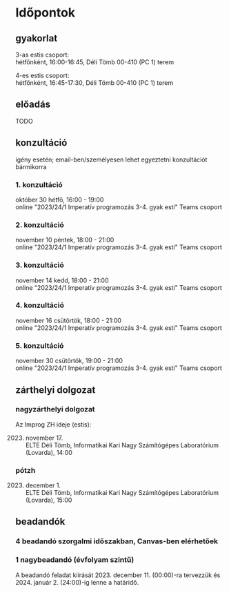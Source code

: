 # Időpontok

## gyakorlat

3-as estis csoport:  
hétfőnként, 16:00-16:45, Déli Tömb 00-410 (PC 1) terem  

4-es estis csoport:  
hétfőnként, 16:45-17:30, Déli Tömb 00-410 (PC 1) terem  

## előadás

TODO

## konzultáció

igény esetén; email-ben/személyesen lehet egyeztetni konzultációt bármikorra

### 1. konzultáció

október 30 hétfő, 16:00 - 19:00  
online "2023/24/1 Imperatív programozás 3-4. gyak esti" Teams csoport

### 2. konzultáció

november 10 péntek, 18:00 - 21:00  
online "2023/24/1 Imperatív programozás 3-4. gyak esti" Teams csoport

### 3. konzultáció

november 14 kedd, 18:00 - 21:00  
online "2023/24/1 Imperatív programozás 3-4. gyak esti" Teams csoport

### 4. konzultáció

november 16 csütörtök, 18:00 - 21:00  
online "2023/24/1 Imperatív programozás 3-4. gyak esti" Teams csoport

### 5. konzultáció

november 30 csütörtök, 19:00 - 21:00  
online "2023/24/1 Imperatív programozás 3-4. gyak esti" Teams csoport

## zárthelyi dolgozat

### nagyzárthelyi dolgozat

Az Improg ZH ideje (estis):

2023. november 17.  
ELTE Déli Tömb, Informatikai Kari Nagy Számítógépes Laboratórium (Lovarda), 14:00

### pótzh

2023. december 1.  
ELTE Déli Tömb, Informatikai Kari Nagy Számítógépes Laboratórium (Lovarda), 15:00

## beadandók

### 4 beadandó szorgalmi időszakban, Canvas-ben elérhetőek


### 1 nagybeadandó (évfolyam szintű)

A beadandó feladat kiírását 2023. december 11. (00:00)-ra tervezzük és 2024. január 2. (24:00)-ig lenne a határidő.


